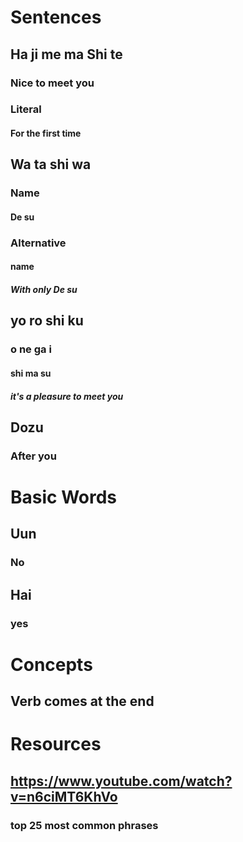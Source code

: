 # Sentences
## Ha ji me ma Shi te
### Nice to meet you
### Literal
#### For the first time
## Wa ta shi wa
### Name
#### De su
### Alternative
#### name
##### With only De su
## yo ro shi ku
### o ne ga i
#### shi ma su
##### it's a pleasure to meet you
## Dozu
### After you
# Basic Words
## Uun
### No
## Hai
### yes
# Concepts
## Verb comes at the end
# Resources
## https://www.youtube.com/watch?v=n6ciMT6KhVo
### top 25 most common phrases
